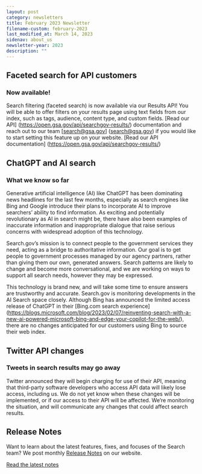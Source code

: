 ```yaml
---
layout: post
category: newsletters
title: February 2023 Newsletter
filename-custom: february-2023
last_modified_at: March 14, 2023
sidenav: about_us
newsletter-year: 2023
description: ""
---
```

## Faceted search for API customers

### Now available!

Search filtering (faceted search) is now available via our Results API! You will be able to offer filters on your results page using text fields from our index, such as tags, audience, content type, and custom fields. [Read our API] (https://open.gsa.gov/api/searchgov-results/) documentation and reach out to our team [search@gsa.gov] (search@gsa.gov) if you would like to start setting this feature up on your website.
[Read our API documentation] (https://open.gsa.gov/api/searchgov-results/)

## ChatGPT and AI search

### What we know so far

Generative artificial intelligence (AI) like ChatGPT has been dominating news headlines for the last few months, especially as search engines like Bing and Google introduce their plans to incorporate AI to improve searchers’ ability to find information. As exciting and potentially revolutionary as AI in search might be, there have also been examples of inaccurate information and inappropriate dialogue that raise serious concerns with widespread adoption of this technology.

Search.gov’s mission is to connect people to the government services they need, acting as a bridge to authoritative information. Our goal is to get people to government processes managed by our agency partners, rather than giving them our own, generated answers. Search patterns are likely to change and become more conversational, and we are working on ways to support all search needs, however they may be expressed. 

This technology is brand new, and will take some time to ensure answers are trustworthy and accurate. Search.gov is monitoring developments in the AI Search space closely. Although Bing has announced the limited access release of ChatGPT in their [Bing.com search experience] (https://blogs.microsoft.com/blog/2023/02/07/reinventing-search-with-a-new-ai-powered-microsoft-bing-and-edge-your-copilot-for-the-web/), there are no changes anticipated for our customers using Bing to source their web index.

## Twitter API changes
### Tweets in search results may go away

Twitter announced they will begin charging for use of their API, meaning that third-party software developers who access API data will likely lose access, including us. We do not yet know when these changes will be implemented, or if our access to their API will be affected. We’re monitoring the situation, and will communicate any changes that could affect search results.

## Release Notes

Want to learn about the latest features, fixes, and focuses of the Search team? We post monthly [Release Notes]({{site.baseurl}}/about/updates/releases) on our website.

[Read the latest notes](https://search.gov/about/updates/releases/january-2023.html)
